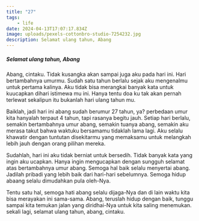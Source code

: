```yaml
---
title: "27"
tags: 
    - life
date: 2024-04-13T17:07:17.834Z
image: uploads/pexels-cottonbro-studio-7254232.jpg
description: S﻿elamat ulang tahun, Abang
---
```

##### S﻿elamat ulang tahun, Abang

A﻿bang, cintaku. Tidak kusangka akan sampai juga aku pada hari ini. Hari bertambahnya umurmu. Sudah satu tahun berlalu sejak aku mengenalmu untuk pertama kalinya. Aku tidak bisa merangkai banyak kata untuk kuucapkan dihari istimewa mu ini. Hanya tentu doa ku tak akan pernah terlewat sekalipun itu bukanlah hari ulang tahun mu. 

B﻿aiklah, jadi hari ini abang sudah berumur 27 tahun, ya? perbedaan umur kita hanyalah terpaut 4 tahun, tapi rasanya begitu jauh. Setiap hari berlalu, semakin bertambahnya umur abang, semakin tuanya abang, semakin aku merasa takut bahwa waktuku bersamamu tidaklah lama lagi. Aku selalu khawatir dengan tuntutan disekitarmu yang memaksamu untuk melangkah lebih jauh dengan orang pilihan mereka.

S﻿udahlah, hari ini aku tidak berniat untuk bersedih. Tidak banyak kata yang ingin aku ucapkan. Hanya ingin mengucapkan dengan sungguh selamat atas bertambahnya umur abang. Semoga hal baik selalu menyertai abang. Jadilah pribadi yang lebih baik dari hari-hari sebelumnya. Semoga hidup abaang selalu dimudahkan pula oleh-Nya.

T﻿entu satu hal, semoga hati abang selalu dijaga-Nya dan di lain waktu kita bisa merayakan ini sama-sama. Abang, teruslah hidup dengan baik, tunggu sampai kita temukan jalan yang diridhai-Nya untuk kita saling menemukan. sekali lagi, selamat ulang tahun, abang, cintaku.